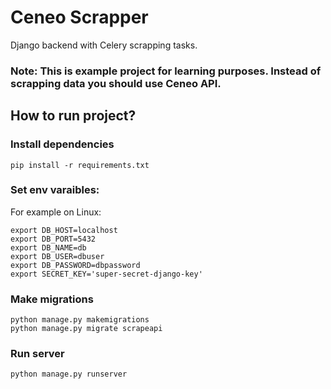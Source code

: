 # Ceneo Scrapper
Django backend with Celery scrapping tasks. 
### Note: This is example project for learning purposes. Instead of scrapping data you should use Ceneo API.
## How to run project?
### Install dependencies
```
pip install -r requirements.txt
```
### Set env varaibles:
For example on Linux:
```
export DB_HOST=localhost
export DB_PORT=5432
export DB_NAME=db
export DB_USER=dbuser
export DB_PASSWORD=dbpassword
export SECRET_KEY='super-secret-django-key'
```
### Make migrations
```
python manage.py makemigrations
python manage.py migrate scrapeapi
```
### Run server
```
python manage.py runserver
```